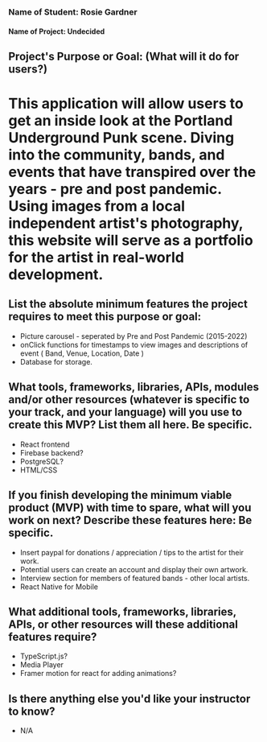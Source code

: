 ### Name of Student: Rosie Gardner

#### Name of Project: Undecided

## Project's Purpose or Goal: (What will it do for users?)

# This application will allow users to get an inside look at the Portland Underground Punk scene. Diving into the community, bands, and events that have transpired over the years - pre and post pandemic. Using images from a local independent artist's photography, this website will serve as a portfolio for the artist in real-world development.

## List the absolute minimum features the project requires to meet this purpose or goal:
* Picture carousel - seperated by Pre and Post Pandemic (2015-2022)
* onClick functions for timestamps to view images and descriptions of event ( Band, Venue, Location, Date )
* Database for storage.

## What tools, frameworks, libraries, APIs, modules and/or other resources (whatever is specific to your track, and your language) will you use to create this MVP? List them all here. Be specific.
* React frontend
* Firebase backend?
* PostgreSQL?
* HTML/CSS

## If you finish developing the minimum viable product (MVP) with time to spare, what will you work on next? Describe these features here: Be specific.

* Insert paypal for donations / appreciation / tips to the artist for their work.
* Potential users can create an account and display their own artwork.
* Interview section for members of featured bands - other local artists.
* React Native for Mobile

## What additional tools, frameworks, libraries, APIs, or other resources will these additional features require?
* TypeScript.js?
* Media Player
* Framer motion for react for adding animations?

## Is there anything else you'd like your instructor to know?
* N/A 
